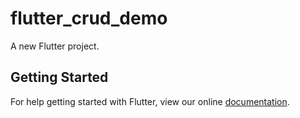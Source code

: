 # flutter_crud_demo

A new Flutter project.

## Getting Started

For help getting started with Flutter, view our online
[documentation](https://flutter.io/).
